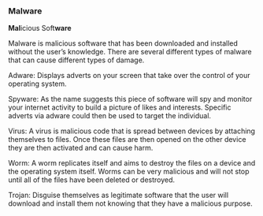 ### Malware 

**Mal**icious Soft**ware**

Malware is malicious software that has been downloaded and installed without the user’s knowledge. There are several different types of malware that can cause different types of damage.

Adware: Displays adverts on your screen that take over the control of your operating system.

Spyware: As the name suggests this piece of software will spy and monitor your internet activity to build a picture of likes and interests. Specific adverts via adware could then be used to target the individual.

Virus: A virus is malicious code that is spread between devices by attaching themselves to files. Once these files are then opened on the other device they are then activated and can cause harm.

Worm: A worm replicates itself and aims to destroy the files on a device and the operating system itself. Worms can be very malicious and will not stop until all of the files have been deleted or destroyed.

Trojan: Disguise themselves as legitimate software that the user will download and install them not knowing that they have a malicious purpose.